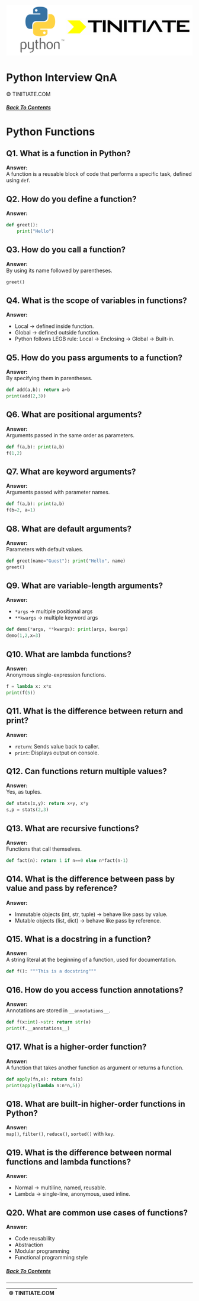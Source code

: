 ![Python Tinitiate Image](../python_tinitiate.png)

# Python Interview QnA
&copy; TINITIATE.COM

##### [Back To Contents](./README.md)

# Python Functions

## Q1. What is a function in Python?
**Answer:**  
A function is a reusable block of code that performs a specific task, defined using `def`.

## Q2. How do you define a function?
**Answer:**  
```python
def greet():
    print("Hello")
```

## Q3. How do you call a function?
**Answer:**  
By using its name followed by parentheses.  
```python
greet()
```

## Q4. What is the scope of variables in functions?
**Answer:**  
- Local → defined inside function.  
- Global → defined outside function.  
- Python follows LEGB rule: Local → Enclosing → Global → Built-in.

## Q5. How do you pass arguments to a function?
**Answer:**  
By specifying them in parentheses.  
```python
def add(a,b): return a+b
print(add(2,3))
```

## Q6. What are positional arguments?
**Answer:**  
Arguments passed in the same order as parameters.  
```python
def f(a,b): print(a,b)
f(1,2)
```

## Q7. What are keyword arguments?
**Answer:**  
Arguments passed with parameter names.  
```python
def f(a,b): print(a,b)
f(b=2, a=1)
```

## Q8. What are default arguments?
**Answer:**  
Parameters with default values.  
```python
def greet(name="Guest"): print("Hello", name)
greet()
```

## Q9. What are variable-length arguments?
**Answer:**  
- `*args` → multiple positional args  
- `**kwargs` → multiple keyword args  
```python
def demo(*args, **kwargs): print(args, kwargs)
demo(1,2,x=3)
```

## Q10. What are lambda functions?
**Answer:**  
Anonymous single-expression functions.  
```python
f = lambda x: x*x
print(f(5))
```

## Q11. What is the difference between return and print?
**Answer:**  
- `return`: Sends value back to caller.  
- `print`: Displays output on console.

## Q12. Can functions return multiple values?
**Answer:**  
Yes, as tuples.  
```python
def stats(x,y): return x+y, x*y
s,p = stats(2,3)
```

## Q13. What are recursive functions?
**Answer:**  
Functions that call themselves.  
```python
def fact(n): return 1 if n==0 else n*fact(n-1)
```

## Q14. What is the difference between pass by value and pass by reference?
**Answer:**  
- Immutable objects (int, str, tuple) → behave like pass by value.  
- Mutable objects (list, dict) → behave like pass by reference.

## Q15. What is a docstring in a function?
**Answer:**  
A string literal at the beginning of a function, used for documentation.  
```python
def f(): """This is a docstring"""
```

## Q16. How do you access function annotations?
**Answer:**  
Annotations are stored in `__annotations__`.  
```python
def f(x:int)->str: return str(x)
print(f.__annotations__)
```

## Q17. What is a higher-order function?
**Answer:**  
A function that takes another function as argument or returns a function.  
```python
def apply(fn,x): return fn(x)
print(apply(lambda n:n*n,5))
```

## Q18. What are built-in higher-order functions in Python?
**Answer:**  
`map()`, `filter()`, `reduce()`, `sorted()` with `key`.

## Q19. What is the difference between normal functions and lambda functions?
**Answer:**  
- Normal → multiline, named, reusable.  
- Lambda → single-line, anonymous, used inline.

## Q20. What are common use cases of functions?
**Answer:**  
- Code reusability  
- Abstraction  
- Modular programming  
- Functional programming style

##### [Back To Contents](./README.md)
***
| &copy; TINITIATE.COM |
|----------------------|
